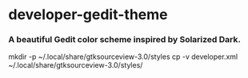 # developer-gedit-theme
### A beautiful Gedit color scheme inspired by Solarized Dark.

mkdir -p ~/.local/share/gtksourceview-3.0/styles
cp -v developer.xml ~/.local/share/gtksourceview-3.0/styles/
